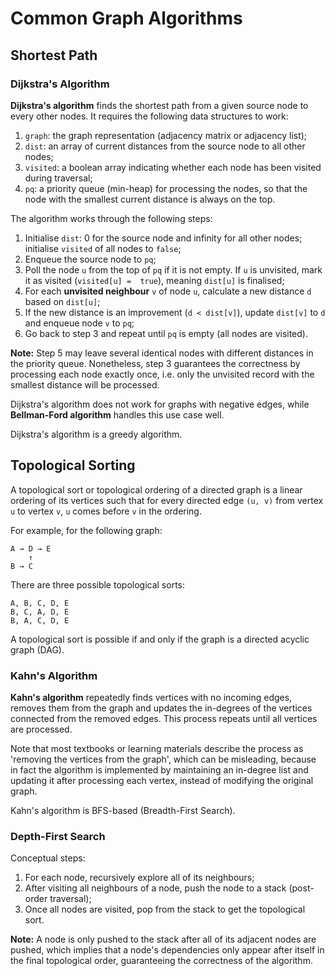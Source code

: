 # Common Graph Algorithms

## Shortest Path

### Dijkstra's Algorithm

**Dijkstra's algorithm** finds the shortest path from a given source node to every other nodes. It requires the 
following data structures to work:

1. `graph`: the graph representation (adjacency matrix or adjacency list);
2. `dist`: an array of current distances from the source node to all other nodes;
3. `visited`: a boolean array indicating whether each node has been visited during traversal;
4. `pq`: a priority queue (min-heap) for processing the nodes, so that the node with the smallest current distance 
   is always on the top.

The algorithm works through the following steps:

1. Initialise `dist`: 0 for the source node and infinity for all other nodes; initialise `visited` of all nodes to 
   `false`;
2. Enqueue the source node to `pq`;
3. Poll the node `u` from the top of `pq` if it is not empty. If `u` is unvisited, mark it as visited (`visited[u] = 
   true`), meaning `dist[u]` is finalised;
4. For each **unvisited neighbour** `v` of node `u`, calculate a new distance `d` based on `dist[u]`;
5. If the new distance is an improvement (`d < dist[v]`), update `dist[v]` to `d` and enqueue node `v` to `pq`;
6. Go back to step 3 and repeat until `pq` is empty (all nodes are visited).

**Note:** Step 5 may leave several identical nodes with different distances in the priority queue. Nonetheless, step 
3 guarantees the correctness by processing each node exactly once, i.e. only the unvisited record with the smallest 
distance will be processed.

Dijkstra's algorithm does not work for graphs with negative edges, while **Bellman-Ford algorithm** handles this use 
case well.

Dijkstra's algorithm is a greedy algorithm.

## Topological Sorting

A topological sort or topological ordering of a directed graph is a linear ordering of its vertices such that for every
directed edge `(u, v)` from vertex `u` to vertex `v`, `u` comes before `v` in the ordering.

For example, for the following graph:

```
A → D → E
    ↑
B → C
```

There are three possible topological sorts:
```
A, B, C, D, E
B, C, A, D, E
B, A, C, D, E
```

A topological sort is possible if and only if the graph is a directed acyclic graph (DAG).

### Kahn's Algorithm

**Kahn's algorithm** repeatedly finds vertices with no incoming edges, removes them from the graph and updates the 
in-degrees of the vertices connected from the removed edges. This process repeats until all vertices are processed.

Note that most textbooks or learning materials describe the process as 'removing the vertices from the graph', which 
can be misleading, because in fact the algorithm is implemented by maintaining an in-degree list and updating it 
after processing each vertex, instead of modifying the original graph.

Kahn's algorithm is BFS-based (Breadth-First Search).

### Depth-First Search

Conceptual steps:

1. For each node, recursively explore all of its neighbours;
2. After visiting all neighbours of a node, push the node to a stack (post-order traversal);
3. Once all nodes are visited, pop from the stack to get the topological sort.

**Note:** A node is only pushed to the stack after all of its adjacent nodes are pushed, which implies that a node's 
dependencies only appear after itself in the final topological order, guaranteeing the correctness of the algorithm.
